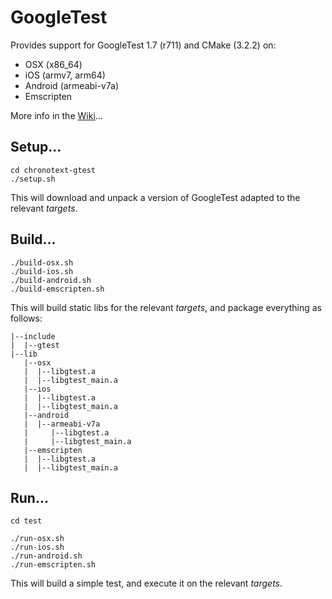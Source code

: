 # GoogleTest

Provides support for GoogleTest 1.7 (r711) and CMake (3.2.2) on:
- OSX (x86_64)
- iOS (armv7, arm64)
- Android (armeabi-v7a)
- Emscripten

More info in the [Wiki](https://github.com/arielm/chronotext-gtest/wiki)...

## Setup...
```
cd chronotext-gtest
./setup.sh
```
This will download and unpack a version of GoogleTest adapted to the relevant *targets*.

## Build...
```
./build-osx.sh
./build-ios.sh
./build-android.sh
./build-emscripten.sh
```
This will build static libs for the relevant *targets*, and package everything as follows:
```
|--include
|  |--gtest
|--lib
   |--osx
   |  |--libgtest.a
   |  |--libgtest_main.a
   |--ios
   |  |--libgtest.a
   |  |--libgtest_main.a
   |--android
   |  |--armeabi-v7a
   |     |--libgtest.a
   |     |--libgtest_main.a
   |--emscripten
   |  |--libgtest.a
   |  |--libgtest_main.a
```

## Run...
```
cd test

./run-osx.sh
./run-ios.sh
./run-android.sh
./run-emscripten.sh
```
This will build a simple test, and execute it on the relevant *targets*.
